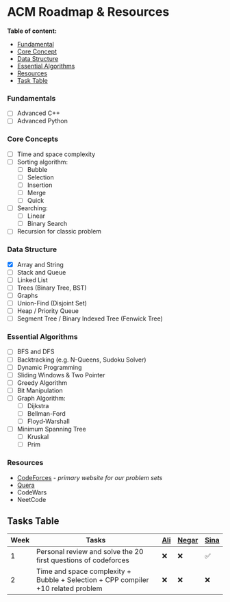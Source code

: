 # ACM Roadmap & Resources

**Table of content:**
- [Fundamental](#fundamentals)
- [Core Concept](#core-concepts)
- [Data Structure](#data-structure)
- [Essential Algorithms](#essential-algorithms)
- [Resources](#resources)
- [Task Table](#task-table)

### Fundamentals
- [ ] Advanced C++
- [ ] Advanced Python

### Core Concepts
- [ ] Time and space complexity
- [ ] Sorting algorithm:
	- [ ] Bubble
	- [ ] Selection
	- [ ] Insertion
	- [ ] Merge
	- [ ] Quick
- [ ] Searching:
	- [ ] Linear 
	- [ ] Binary Search
- [ ] Recursion for classic problem

### Data Structure
- [x] Array and String
- [ ] Stack and Queue
- [ ] Linked List
- [ ] Trees (Binary Tree, BST)
- [ ] Graphs
- [ ] Union-Find (Disjoint Set)
- [ ] Heap / Priority Queue
- [ ] Segment Tree / Binary Indexed Tree (Fenwick Tree)

### Essential Algorithms
- [ ] BFS and DFS
- [ ] Backtracking (e.g. N-Queens, Sudoku Solver)
- [ ] Dynamic Programming
- [ ] Sliding Windows & Two Pointer
- [ ] Greedy Algorithm
- [ ] Bit Manipulation 
- [ ] Graph Algorithm:
	- [ ] Dijkstra
	- [ ] Bellman-Ford
	- [ ] Floyd-Warshall 
- [ ] Minimum Spanning Tree
	- [ ] Kruskal
	- [ ] Prim

### Resources
- [CodeForces](https://codeforces.com/problemset?order=BY_SOLVED_DESC) - *primary website for our problem sets*
- [Quera](https://quera.org/problemset)
- CodeWars
- NeetCode

## Tasks Table
| Week | Tasks | [Ali](https://github.com/opaip) | [Negar](https://github.com/Negar-Erfani) | [Sina](https://github.com/sina-yeganeh) |
|------|------|-----|-------|------|
| 1 | Personal review and solve the 20 first questions of codeforces | :x: | :x: | :white_check_mark: |
| 2 | Time and space complexity + Bubble + Selection + CPP compiler +10 related problem | :x: | :x: | :x: |
